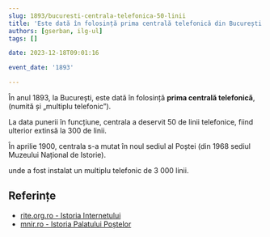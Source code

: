 ```yaml
---
slug: 1893/bucuresti-centrala-telefonica-50-linii
title: 'Este dată în folosință prima centrală telefonică din București'
authors: [gserban, ilg-ul]
tags: []

date: 2023-12-18T09:01:16

event_date: '1893'

---
```


În anul 1893, la București, este dată în folosință
**prima centrală telefonică**, (numită și „multiplu telefonic”).

<!-- truncate -->

La data punerii în funcțiune, centrala a deservit
50 de linii telefonice, fiind ulterior extinsă la 300 de linii.

În aprilie 1900, centrala s-a mutat în noul sediul al Poștei
(din 1968 sediul Muzeului Național de Istorie).

unde a fost
instalat un multiplu telefonic de 3 000 linii.

## Referințe

- [rite.org.ro - Istoria Internetului](https://rite.org.ro/istoria-internetului/)
- [mnir.ro - Istoria Palatului Poștelor](https://www.mnir.ro/cladirea-muzeului-national-de-istorie-a-romaniei/)
